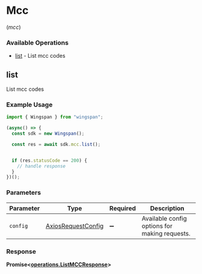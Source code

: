 # Mcc
(*mcc*)

### Available Operations

* [list](#list) - List mcc codes

## list

List mcc codes

### Example Usage

```typescript
import { Wingspan } from "wingspan";

(async() => {
  const sdk = new Wingspan();

  const res = await sdk.mcc.list();


  if (res.statusCode == 200) {
    // handle response
  }
})();
```

### Parameters

| Parameter                                                    | Type                                                         | Required                                                     | Description                                                  |
| ------------------------------------------------------------ | ------------------------------------------------------------ | ------------------------------------------------------------ | ------------------------------------------------------------ |
| `config`                                                     | [AxiosRequestConfig](https://axios-http.com/docs/req_config) | :heavy_minus_sign:                                           | Available config options for making requests.                |


### Response

**Promise<[operations.ListMCCResponse](../../models/operations/listmccresponse.md)>**

